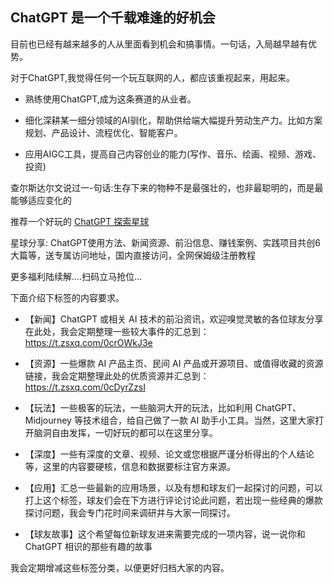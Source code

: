 
## ChatGPT 是一个千载难逢的好机会

目前也已经有越来越多的人从里面看到机会和搞事情。一句话，入局越早越有优势。

对于ChatGPT,我觉得任何一个玩互联网的人，都应该重视起来，用起来。

- 熟练使用ChatGPT,成为这条赛道的从业者。

- 细化深耕某一细分领域的AI驯化，帮助供给端大幅提升劳动生产力。比如方案规划、产品设计、流程优化、智能客户。

- 应用AIGC工具，提高自己内容创业的能力(写作、音乐、绘画、视频、游戏、投资)

查尔斯达尔文说过一-句话:生存下来的物种不是最强壮的，也非最聪明的，而是最能够适应变化的

推荐一个好玩的 [ChatGPT 探索星球](https://t.zsxq.com/0ck9C0jIL)

星球分享: ChatGPT使用方法、新闻资源、前沿信息、赚钱案例、实践项目共创6大篇等，送专属访问地址，国内直接访问，全网保姆级注册教程

更多福利陆续解....扫码立马抢位...

下面介绍下标签的内容要求。

- 【新闻】ChatGPT 或相关 AI 技术的前沿资讯，欢迎嗅觉灵敏的各位球友分享在此处，我会定期整理一些较大事件的汇总到： https://t.zsxq.com/0crOWkJ3e 

- 【资源】一些爆款 AI 产品主页、民间 AI 产品或开源项目、或值得收藏的资源链接，我会定期整理此处的优质资源并汇总到：https://t.zsxq.com/0cDyrZzsI

- 【玩法】一些极客的玩法，一些脑洞大开的玩法，比如利用 ChatGPT、Midjourney 等技术组合，给自己做了一款 AI 助手小工具。当然，这里大家打开脑洞自由发挥，一切好玩的都可以在这里分享。

- 【深度】一些有深度的文章、视频、论文或您根据严谨分析得出的个人结论等，这里的内容要硬核，信息和数据要标注官方来源。

- 【应用】汇总一些最新的应用场景，以及有想和球友们一起探讨的问题，可以打上这个标签，球友们会在下方进行评论讨论此问题，若出现一些经典的爆款探讨问题，我会专门花时间来调研并与大家一同探讨。

- 【球友故事】这个希望每位新球友进来需要完成的一项内容，说一说你和 ChatGPT 相识的那些有趣的故事

我会定期增减这些标签分类，以便更好归档大家的内容。